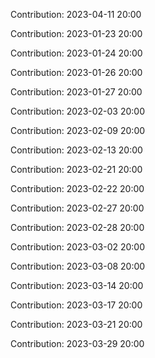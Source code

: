 Contribution: 2023-04-11 20:00

Contribution: 2023-01-23 20:00

Contribution: 2023-01-24 20:00

Contribution: 2023-01-26 20:00

Contribution: 2023-01-27 20:00

Contribution: 2023-02-03 20:00

Contribution: 2023-02-09 20:00

Contribution: 2023-02-13 20:00

Contribution: 2023-02-21 20:00

Contribution: 2023-02-22 20:00

Contribution: 2023-02-27 20:00

Contribution: 2023-02-28 20:00

Contribution: 2023-03-02 20:00

Contribution: 2023-03-08 20:00

Contribution: 2023-03-14 20:00

Contribution: 2023-03-17 20:00

Contribution: 2023-03-21 20:00

Contribution: 2023-03-29 20:00

